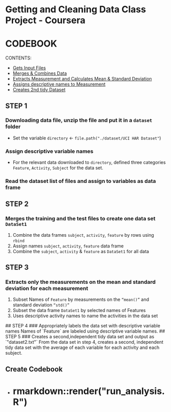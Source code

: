# Getting and Cleaning Data Class Project - Coursera

# CODEBOOK

CONTENTS:

- [Gets Input Files](#Gets-Input-Files)
- [Merges & Combines Data](#Gets-Merge-Data)
- [Extracts Measurement and Calculates Mean & Standard Deviation](#Extracts-Measurement-and-Calculates-Mean-Standard-Deviation)
- [Assigns descriptive names to Measurement](#Assigns-descriptive-names-to-Measurement)
- [Creates 2nd tidy Dataset](#Creates-2nd-tidy-Dataset)

<a name="Gets-Input-Files"/>

## STEP 1
### Downloading data file, unzip the file and put it in a `dataset` folder
+ Set the variable `directory` <- `file.path("./dataset/UCI HAR Dataset"`)

### Assign descriptive variable names
+ For the relevant data downloaded to `directory`, defined three 
  categories `Feature`, `Activity`, `Subject` for the data set.

### Read the dataset list of files and assign to variables as data frame

<a name="Gets-Merge-Data"/>

## STEP 2
### Merges the training and the test files to create one data set `DataSet1`
 1. Combine the data frames `subject`, `activity`, `feature` by rows using `rbind`
 2. Assign names `subject`, `activity`, `feature` data frame
 3. Combine the `subject`, `activity` & `feature` as `DataSet1` for all data

<a name="Extracts-Measurement-and-Calculates-Mean-Standard-Deviation"/>

## STEP 3
### Extracts only the measurements on the mean and standard deviation for each measurement
 1. Subset Names of `Feature` by measurements on the `“mean()”` and standard deviation `“std()”`
 2. Subset the data frame `DataSet1` by selected names of Features
 3. Uses descriptive activity names to name the activities in the data set

<a name="Assigns-descriptive-names-to-Measurement"/>
## STEP 4
### Appropriately labels the data set with descriptive variable names
 Names of `Feature` are labeled using descriptive variable names.

<a name="Creates-2nd-tidy-Dataset"/>
## STEP 5
### Creates a second,independent tidy data set and output as `"dataset2.txt"`
 From the data set in step 4, creates a second, independent tidy data set 
 with the average of each variable for each activity and each subject.

## Create Codebook
### 
+  # rmarkdown::render("run_analysis.R")
